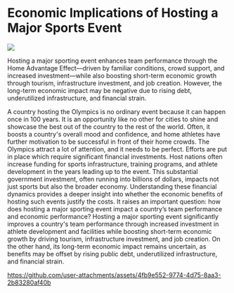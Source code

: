 # Economic Implications of Hosting a Major Sports Event 

![](https://upload.wikimedia.org/wikipedia/commons/thumb/a/a7/Olympic_flag.svg/255px-Olympic_flag.svg.png)

Hosting a major sporting event enhances team performance through the Home Advantage Effect—driven by familiar conditions, crowd support, and increased investment—while also boosting short-term economic growth through tourism, infrastructure investment, and job creation. However, the long-term economic impact may be negative due to rising debt, underutilized infrastructure, and financial strain. 

A country hosting the Olympics is no ordinary event because it can happen once in 100 years. It is an opportunity like no other for cities to shine and showcase the best out of the country to the rest of the world. Often, it boosts a country's overall mood and confidence, and home athletes have further motivation to be successful in front of their home crowds. The Olympics attract a lot of attention, and it needs to be perfect. Efforts are put in place which require significant financial investments. Host nations often increase funding for sports infrastructure, training programs, and athlete development in the years leading up to the event. This substantial government investment, often running into billions of dollars, impacts not just sports but also the broader economy. Understanding these financial dynamics provides a deeper insight into whether the economic benefits of hosting such events justify the costs. It raises an important question: how does hosting a major sporting event impact a country’s team performance and economic performance? Hosting a major sporting event significantly improves a country's team performance through increased investment in athlete development and facilities while boosting short-term economic growth by driving tourism, infrastructure investment, and job creation. On the other hand, its long-term economic impact remains uncertain, as benefits may be offset by rising public debt, underutilized infrastructure, and financial strain. 

https://github.com/user-attachments/assets/4fb9e552-9774-4d75-8aa3-2b83280af40b
